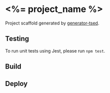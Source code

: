 # <%= project_name %>

Project scaffold generated by [generator-tsed](https://github.com/shakilsiraj/generator-tsed).

## Testing

To run unit tests using Jest, please run `npm test`.

## Build

## Deploy